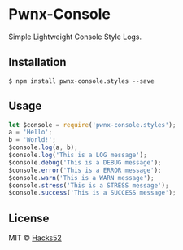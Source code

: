 # Pwnx-Console   

Simple Lightweight Console Style Logs.

## Installation
```
$ npm install pwnx-console.styles --save
```

## Usage
```javascript
let $console = require('pwnx-console.styles');
a = 'Hello';
b = 'World!';
$console.log(a, b);
$console.log('This is a LOG message');
$console.debug('This is a DEBUG message');
$console.error('This is a ERROR message');
$console.warn('This is a WARN message');
$console.stress('This is a STRESS message');
$console.success('This is a SUCCESS message');

```
## License

MIT © [Hacks52](https://github.com/Hacks52)
